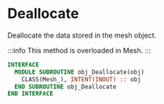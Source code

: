 # Deallocate

Deallocate the data stored in the mesh object.

:::info
This method is overloaded in Mesh.
:::

```fortran
INTERFACE
  MODULE SUBROUTINE obj_Deallocate(obj)
    CLASS(Mesh_), INTENT(INOUT) :: obj
  END SUBROUTINE obj_Deallocate
END INTERFACE
```
